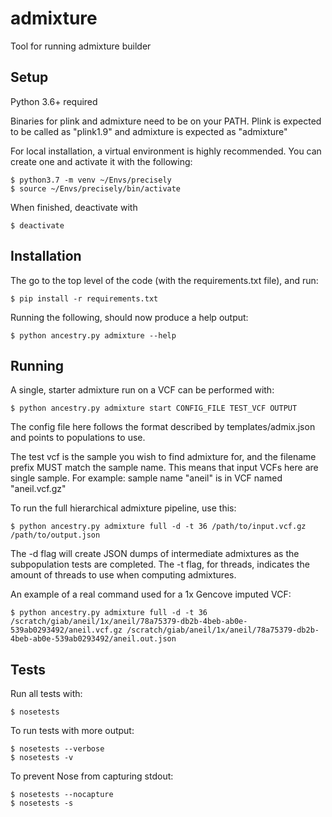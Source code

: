 # admixture

Tool for running admixture builder


## Setup

Python 3.6+ required

Binaries for plink and admixture need to be on your PATH. Plink is expected to be called as "plink1.9" and admixture is expected as "admixture"

For local installation, a virtual environment is highly recommended. You can create one and activate it with the following:
```
$ python3.7 -m venv ~/Envs/precisely
$ source ~/Envs/precisely/bin/activate
```

When finished, deactivate with
```
$ deactivate
```


## Installation

The go to the top level of the code (with the requirements.txt file), and run:
```
$ pip install -r requirements.txt
```

Running the following, should now produce a help output:
```
$ python ancestry.py admixture --help
```


## Running

A single, starter admixture run on a VCF can be performed with:
```
$ python ancestry.py admixture start CONFIG_FILE TEST_VCF OUTPUT
```

The config file here follows the format described by templates/admix.json and points to populations to use.

The test vcf is the sample you wish to find admixture for, and the filename prefix MUST match the sample name. This means that input VCFs here are single sample. For example: sample name "aneil" is in VCF named "aneil.vcf.gz"


To run the full hierarchical admixture pipeline, use this:
```
$ python ancestry.py admixture full -d -t 36 /path/to/input.vcf.gz /path/to/output.json
```

The -d flag will create JSON dumps of intermediate admixtures as the subpopulation tests are completed. The -t flag, for threads, indicates the amount of threads to use when computing admixtures.

An example of a real command used for a 1x Gencove imputed VCF:

```
$ python ancestry.py admixture full -d -t 36 /scratch/giab/aneil/1x/aneil/78a75379-db2b-4beb-ab0e-539ab0293492/aneil.vcf.gz /scratch/giab/aneil/1x/aneil/78a75379-db2b-4beb-ab0e-539ab0293492/aneil.out.json
```




## Tests

Run all tests with:
```
$ nosetests
```

To run tests with more output:
```
$ nosetests --verbose
$ nosetests -v
```

To prevent Nose from capturing stdout:
```
$ nosetests --nocapture
$ nosetests -s
```

